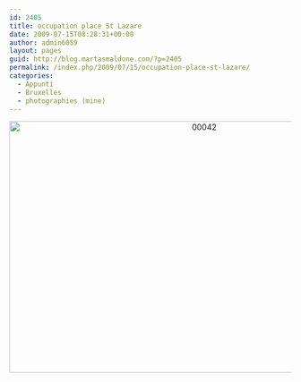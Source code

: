 ```yaml
---
id: 2405
title: occupation place St Lazare
date: 2009-07-15T08:28:31+00:00
author: admin6059
layout: pages
guid: http://blog.martasmaldone.com/?p=2405
permalink: /index.php/2009/07/15/occupation-place-st-lazare/
categories:
  - Appunti
  - Bruxelles
  - photographies (mine)
---
```

<p style="text-align: center;">
  <p style="text-align: center;">
    <img class="aligncenter size-full wp-image-3640" src="http://blog.martasmaldone.eu/wp-content/uploads/2009/07/00042.jpg" alt="00042" width="680" height="450" srcset="http://blog.martasmaldone.eu/wp-content/uploads/2009/07/00042.jpg 680w, http://blog.martasmaldone.eu/wp-content/uploads/2009/07/00042-300x199.jpg 300w" sizes="(max-width: 680px) 100vw, 680px" />
  </p>